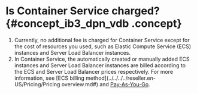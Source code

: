 # Is Container Service charged? {#concept_ib3_dpn_vdb .concept}

1.  Currently, no additional fee is charged for Container Service except for the cost of resources you used, such as Elastic Compute Service \(ECS\) instances and Server Load Balancer instances.
2.  In Container Service, the automatically created or manually added ECS instances and Server Load Balancer instances are billed according to the ECS and Server Load Balancer prices respectively. For more information, see [ECS billing method](../../../../reseller.en-US/Pricing/Pricing overview.md#) and [Pay-As-You-Go](../../../../reseller.en-US/Pricing/Pay-As-You-Go.md#).

